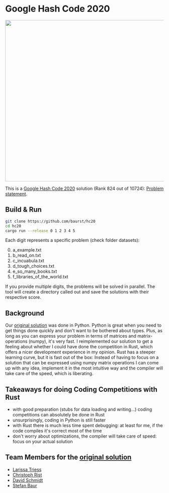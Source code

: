 # Google Hash Code 2020


<a title="AmrAtrash / CC BY-SA (https://creativecommons.org/licenses/by-sa/4.0)"><img width="512" src="https://upload.wikimedia.org/wikipedia/commons/7/7e/Event_google-hash-code_491696.jpg"></a>

This is a [Google Hash Code 2020](https://codingcompetitions.withgoogle.com/hashcode) solution (Rank 824 out of 10724): [Problem statement](https://storage.googleapis.com/coding-competitions.appspot.com/HC/2020/hashcode_2020_online_qualification_round.pdf).

## Build & Run

```bash
git clone https://github.com/baurst/hc20
cd hc20
cargo run --release 0 1 2 3 4 5
```

Each digit represents a specific problem (check folder datasets):

0. a_example.txt
1. b_read_on.txt
2. c_incuabula.txt
3. d_tough_choices.txt
4. e_so_many_books.txt
5. f_libraries_of_the_world.txt

If you provide multiple digits, the problems will be solved in parallel.
The tool will create a directory called out and save the solutions with their respective score.

## Background
Our [original solution](https://github.com/ltriess/hc20) was done in Python.
Python is great when you need to get things done quickly and don't want to be bothered about types. Plus, as long as you can express your problem in terms of matrices and matrix-operations (numpy), it's very fast. 
I reimplemented our solution to get a feeling about whether I could have done the competition in Rust, which offers a nicer development experience in my opinion. 
Rust has a steeper learning curve, but it is fast out of the box:
Instead of having to focus on a solution that can be expressed using numpy matrix operations I can come up with any idea, implement it in the most intuitive way and the compiler will take care of the speed, which is liberating.


## Takeaways for doing Coding Competitions with Rust
* with good preparation (stubs for data loading and writing...) coding competitions can absolutely be done in Rust
* unsurprisingly, coding in Python is still faster
* with Rust there is much less time spent debugging: at least for me, if the code compiles it's correct most of the time
* don't worry about optimizations, the compiler will take care of speed: focus on your actual solution


## Team Members for the [original solution](https://github.com/ltriess/hc20)

* [Larissa Triess](https://github.com/ltriess)
* [Christoph Rist](https://github.com/risteon)
* [David Schmidt](https://github.com/DavidS3141)
* [Stefan Baur](https://github.com/baurst)

